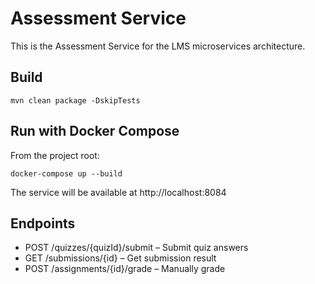 # Assessment Service

This is the Assessment Service for the LMS microservices architecture.

## Build

```
mvn clean package -DskipTests
```

## Run with Docker Compose

From the project root:

```
docker-compose up --build
```

The service will be available at http://localhost:8084

## Endpoints
- POST /quizzes/{quizId}/submit – Submit quiz answers
- GET /submissions/{id} – Get submission result
- POST /assignments/{id}/grade – Manually grade 